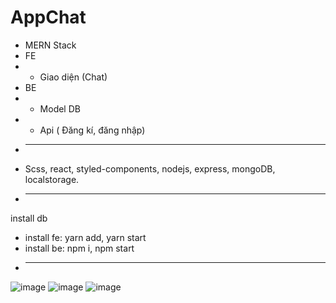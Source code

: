# AppChat
+ MERN Stack
+ FE
+ - Giao diện 
(Chat)
+ BE
+ - Model DB
+ - Api
( Đăng kí, đăng nhập)
+ ---------------------------------------------
+ Scss, react, styled-components, nodejs, express, mongoDB, localstorage.
+ ---------------------------------------------
install db
+ install fe: yarn add, yarn start
+ install be: npm i, npm start
+ ---------------------------------------------
![image](https://user-images.githubusercontent.com/94001149/218753934-94187e0a-2e01-447d-8cff-c2790c8be763.png)
![image](https://user-images.githubusercontent.com/94001149/218753977-e828a32e-0791-4422-a155-40d4197908ab.png)
![image](https://user-images.githubusercontent.com/94001149/218754374-2bef7dcd-1c5c-48af-a4bc-1b5581f03ead.png)
